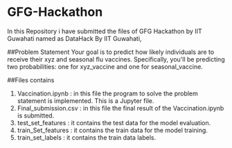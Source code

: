 # GFG-Hackathon
In this Repository i have submitted the files of GFG Hackathon by IIT Guwahati named as DataHack By IIT Guwahati,

##Problem Statement
Your goal is to predict how likely individuals are to receive their xyz and seasonal flu
vaccines. Specifically, you'll be predicting two probabilities: one for xyz_vaccine and
one for seasonal_vaccine.

##Files contains
1. Vaccination.ipynb : in this file the program to solve the problem statement is implemented. This is a Jupyter file.
2. Final_submission.csv : in this file the final result of the Vaccination.ipynb is submitted.
3. test_set_features : it contains the test data for the model evaluation.
4. train_Set_features : it contains the train data for the model training.
5. train_set_labels : it contains the train data labels.
